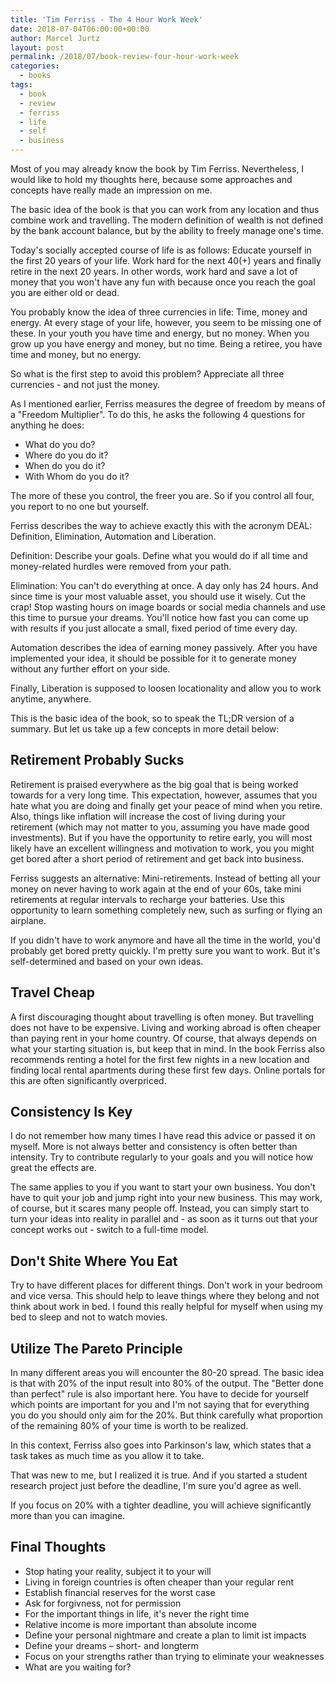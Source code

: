 ```yaml
---
title: 'Tim Ferriss - The 4 Hour Work Week'
date: 2018-07-04T06:00:00+00:00
author: Marcel Jurtz
layout: post
permalink: /2018/07/book-review-four-hour-work-week
categories:
  - books
tags:
  - book
  - review
  - ferriss
  - life
  - self
  - business
---
```


Most of you may already know the book by Tim Ferriss. Nevertheless, I would like to hold my thoughts here, because some approaches and concepts have really made an impression on me.

The basic idea of the book is that you can work from any location and thus combine work and travelling. The modern definition of wealth is not defined by the bank account balance, but by the ability to freely manage one's time.

Today's socially accepted course of life is as follows: Educate yourself in the first 20 years of your life. Work hard for the next 40(+) years and finally retire in the next 20 years. In other words, work hard and save a lot of money that you won't have any fun with because once you reach the goal you are either old or dead.

You probably know the idea of three currencies in life: Time, money and energy. At every stage of your life, however, you seem to be missing one of these. In your youth you have time and energy, but no money. When you grow up you have energy and money, but no time. Being a retiree, you have time and money, but no energy.

So what is the first step to avoid this problem? Appreciate all three currencies - and not just the money. 

As I mentioned earlier, Ferriss measures the degree of freedom by means of a "Freedom Multiplier". To do this, he asks the following 4 questions for anything he does: 

* What do you do? 
* Where do you do it? 
* When do you do it? 
* With Whom do you do it?

The more of these you control, the freer you are. So if you control all four, you report to no one but yourself.

Ferriss describes the way to achieve exactly this with the acronym DEAL: Definition, Elimination, Automation and Liberation. 

Definition: Describe your goals. Define what you would do if all time and money-related hurdles were removed from your path.

Elimination: You can't do everything at once. A day only has 24 hours. And since time is your most valuable asset, you should use it wisely. Cut the crap! Stop wasting hours on image boards or social media channels and use this time to pursue your dreams. You'll notice how fast you can come up with results if you just allocate a small, fixed period of time every day.

Automation describes the idea of earning money passively. After you have implemented your idea, it should be possible for it to generate money without any further effort on your side.

Finally, Liberation is supposed to loosen locationality and allow you to work anytime, anywhere.

This is the basic idea of the book, so to speak the TL;DR version of a summary. But let us take up a few concepts in more detail below:

## Retirement Probably Sucks 

Retirement is praised everywhere as the big goal that is being worked towards for a very long time. This expectation, however, assumes that you hate what you are doing and finally get your peace of mind when you retire. Also, things like inflation will increase the cost of living during your retirement (which may not matter to you, assuming you have made good investments). But if you have the opportunity to retire early, you will most likely have an excellent willingness and motivation to work, you you might get bored after a short period of retirement and get back into business. 

Ferriss suggests an alternative: Mini-retirements. Instead of betting all your money on never having to work again at the end of your 60s, take mini retirements at regular intervals to recharge your batteries. Use this opportunity to learn something completely new, such as surfing or flying an airplane. 

If you didn't have to work anymore and have all the time in the world, you'd probably get bored pretty quickly. I'm pretty sure you want to work. But it's self-determined and based on your own ideas.

## Travel Cheap 

A first discouraging thought about travelling is often money. But travelling does not have to be expensive. Living and working abroad is often cheaper than paying rent in your home country. Of course, that always depends on what your starting situation is, but keep that in mind. In the book Ferriss also recommends renting a hotel for the first few nights in a new location and finding local rental apartments during these first few days. Online portals for this are often significantly overpriced. 

## Consistency Is Key

I do not remember how many times I have read this advice or passed it on myself. More is not always better and consistency is often better than intensity. Try to contribute regularly to your goals and you will notice how great the effects are.  

The same applies to you if you want to start your own business. You don't have to quit your job and jump right into your new business. This may work, of course, but it scares many people off. Instead, you can simply start to turn your ideas into reality in parallel and - as soon as it turns out that your concept works out - switch to a full-time model. 

## Don't Shite Where You Eat

Try to have different places for different things. Don't work in your bedroom and vice versa. This should help to leave things where they belong and not think about work in bed. I found this really helpful for myself when using my bed to sleep and not to watch movies.

## Utilize The Pareto Principle

In many different areas you will encounter the 80-20 spread. The basic idea is that with 20% of the input result into 80% of the output. The "Better done than perfect" rule is also important here. You have to decide for yourself which points are important for you and I'm not saying that for everything you do you should only aim for the 20%. But think carefully what proportion of the remaining 80% of your time is worth to be realized.

In this context, Ferriss also goes into Parkinson's law, which states that a task takes as much time as you allow it to take.

That was new to me, but I realized it is true. And if you started a student research project just before the deadline, I'm sure you'd agree as well.

If you focus on 20% with a tighter deadline, you will achieve significantly more than you can imagine. 

## Final Thoughts

* Stop hating your reality, subject it to your will 
* Living in foreign countries is often cheaper than your regular rent 
* Establish financial reserves for the worst case 
* Ask for forgivness, not for permission 
* For the important things in life, it's never the right time 
* Relative income is more important than absolute income 
* Define your personal nightmare and create a plan to limit ist impacts 
* Define your dreams – short- and longterm 
* Focus on your strengths rather than trying to eliminate your weaknesses 
* What are you waiting for? 